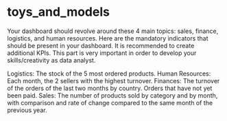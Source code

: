 # toys_and_models
Your dashboard should revolve around these 4 main topics: sales, finance, logistics, and human resources.
Here are the mandatory indicators that should be present in your dashboard. 
It is recommended to create additional KPIs. This part is very important in order to develop your skills/creativity as data analyst. 

Logistics: The stock of the 5 most ordered products.
Human Resources: Each month, the 2 sellers with the highest turnover.
Finances: The turnover of the orders of the last two months by country. 
Orders that have not yet been paid.
Sales: The number of products sold by category and by month, with comparison and rate of change compared to the same month of the previous year.

